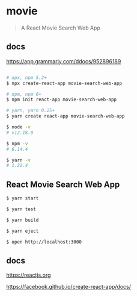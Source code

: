 # movie

> A React Movie Search Web App

## docs

https://app.grammarly.com/ddocs/952896189

```sh

# npx, npm 5.2+
$ npx create-react-app movie-search-web-app

# npm, npm 6+
$ npm init react-app movie-search-web-app

# yarn, yarn 0.25+
$ yarn create react-app movie-search-web-app

```

```sh
$ node -v
# v12.18.0

$ npm -v
# 6.14.4

$ yarn -v
# 1.22.4

```

## React Movie Search Web App

```sh
$ yarn start

$ yarn test

$ yarn build

$ yarn eject

$ open http://localhost:3000

```

## docs

https://reactjs.org

https://facebook.github.io/create-react-app/docs/
